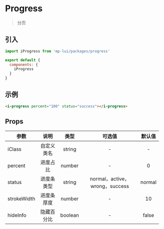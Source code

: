 # Progress

> 分页

## 引入

```js
import iProgress from 'mp-lui/packages/progress'

export default {
  components: {
    iProgress
  }
}
```

## 示例

```html
<i-progress percent="100" status="success"></i-progress>
```

## Props

| 参数        |    说明    |  类型   |             可选值             | 默认值 |
| ----------- | :--------: | :-----: | :----------------------------: | :----: |
| iClass      | 自定义类名 | string  |               -                |   -    |
| percent     |  进度占比  | number  |               -                |   0    |
| status      | 进度条类型 | string  | normal，active，wrong，success | normal |
| strokeWidth | 进度条厚度 | number  |               -                |   10   |
| hideInfo    | 隐藏百分比 | boolean |               -                | false  |


